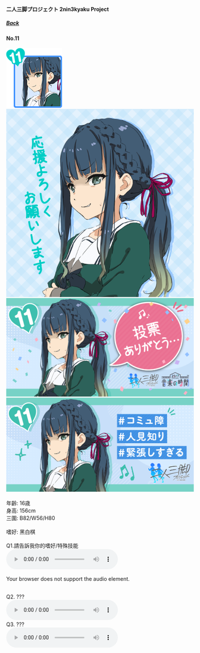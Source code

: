 #### 二人三脚プロジェクト 2nin3kyaku Project
##### [Back](2nin3kyaku_List.md)

#### No.11
<img src="../../../Img/Nanaon/2nin3kyaku/11/11_thumb.png"><br>
<img src="../../../Img/Nanaon/2nin3kyaku/11/11_main.png"><br>
<img src="../../../Img/Nanaon/2nin3kyaku/11/11_thanks.png"><br>
<img src="../../../Img/Nanaon/2nin3kyaku/11/11_desc.png"><br>
<br>
年齡: 16歳<br>
身高: 156cm<br>
三圍: B82/W56/H80<br>
<br>
嗜好: 黑白棋<br>
<br>
Q1.請告訴我你的嗜好/特殊技能<br>
<audio controls="controls">
  <source type="audio/mp3" src="../../../Resources/2nin3kyaku/No11_voice_1.mp3"></source>
  <p>Your browser does not support the audio element.</p>
</audio><br>
Q2. ??? <br>
<audio controls="controls">
  <source type="audio/mp3" src="../../../Resources/2nin3kyaku/No11_voice_2.mp3"></source>
  <p>Your browser does not support the audio element.</p>
</audio><br>
Q3. ??? <br>
<audio controls="controls">
  <source type="audio/mp3" src="../../../Resources/2nin3kyaku/No11_voice_3.mp3"></source>
  <p>Your browser does not support the audio element.</p>
</audio><br>